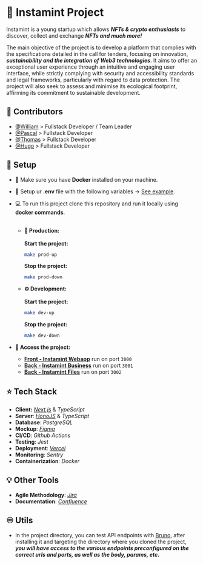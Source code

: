 # 🔮 Instamint Project

Instamint is a young startup which allows _**NFTs & crypto enthusiasts**_ to discover, collect and exchange
_**NFTs and much more!**_

The main objective of the project is to develop a platform that complies with the specifications detailed in the call
for tenders, focusing on innovation, **_sustainability and the integration of Web3 technologies_**. It aims to offer an
exceptional user experience through an intuitive and engaging user interface, while strictly complying with security and
accessibility standards and legal frameworks, particularly with regard to data protection. The project will also seek to
assess and minimise its ecological footprint, affirming its commitment to sustainable development.

## 🐐 Contributors

- [@William](https://github.com/william-wtr92) > Fullstack Developer / Team Leader
- [@Pascal](https://github.com/Scalpal) > Fullstack Developer
- [@Thomas](https://github.com/Thomas-De-Oliveira) > Fullstack Developer
- [@Hugo](https://github.com/vaillanh) > Fullstack Developer

## 🔨 Setup

- 🐳 Make sure you have **Docker** installed on your machine.
- 📝 Setup ur **.env** file with the following
  variables -> [See example](https://github.com/william-wtr92/instamint/blob/main/.env.example).

- 💻 To run this project clone this repository and run it locally using **docker commands**. <br><br>

  - **🚀 Production:** <br><br>
    **Start the project:**

    ```bash
    make prod-up
    ```

    **Stop the project:**

    ```bash
    make prod-down
    ```

  - **⚙️ Development:** <br><br>
    **Start the project:**

    ```bash
    make dev-up
    ```

    **Stop the project:**

    ```bash
    make dev-down
    ```

- **🔗 Access the project:** <br>
  - **[Front - Instamint Webapp](http://localhost:3000)** run on port `3000`
  - **[Back - Instamint Business](http://localhost:3001)** run on port `3001`
  - **[Back - Instamint Files](http://localhost:3002)** run on port `3002`

## ⭐️ Tech Stack

- **Client:** [_Next.js_](https://nextjs.org/docs) & _TypeScript_
- **Server**: [_HonoJS_](https://hono.dev/getting-started/basic) & _TypeScript_
- **Database**: _PostgreSQL_
- **Mockup**: [
  _Figma_](https://www.figma.com/file/0vj1ZxDcGJ6YeGLdaouf2u/UI-UX-design?type=design&node-id=0-1&mode=design&t=BJOmZmtqybA)
- **CI/CD**: _Github Actions_
- **Testing**: _Jest_
- **Deployment**: [_Vercel_](https://vercel.com/)
- **Monitoring**: _Sentry_
- **Containerization**: _Docker_

## 💡 Other Tools

- **Agile Methodology**: [_Jira_](https://project-william.atlassian.net/jira/software/c/projects/ITM/boards/4/backlog)
- **Documentation**: [
  _Confluence_](https://project-william.atlassian.net/wiki/spaces/ITM/pages/16679168/Model+Product+Requirements)

## ♾️ Utils

- In the project directory, you can test API endpoints with [Bruno](https://www.usebruno.com/), after installing it and
  targeting the directory where you cloned the project,
  _**you will have access to the various endpoints preconfigured on the correct urls and ports, as well as the body,
  params, etc.**_
